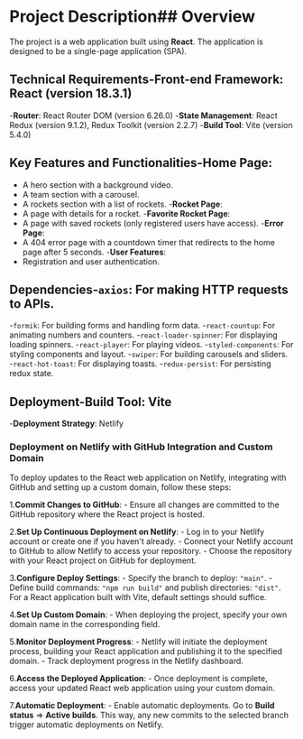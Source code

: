 # Project Description## Overview

The project is a web application built using **React**. The application is designed to be a single-page application (SPA).

## Technical Requirements-**Front-end Framework**: React (version 18.3.1)
-**Router**: React Router DOM (version 6.26.0)
-**State Management**: React Redux (version 9.1.2), Redux Toolkit (version 2.2.7)
-**Build Tool**: Vite (version 5.4.0)

## Key Features and Functionalities-**Home Page**: 
  - A hero section with a background video.
  - A team section with a carousel.
  - A rockets section with a list of rockets.
-**Rocket Page**: 
  - A page with details for a rocket.
-**Favorite Rocket Page**: 
  - A page with saved rockets (only registered users have access).
-**Error Page**: 
  - A 404 error page with a countdown timer that redirects to the home page after 5 seconds.
-**User Features**: 
  - Registration and user authentication.

## Dependencies-`axios`: For making HTTP requests to APIs.
-`formik`: For building forms and handling form data.
-`react-countup`: For animating numbers and counters.
-`react-loader-spinner`: For displaying loading spinners.
-`react-player`: For playing videos.
-`styled-components`: For styling components and layout.
-`swiper`: For building carousels and sliders.
-`react-hot-toast`: For displaying toasts.
-`redux-persist`: For persisting redux state.

## Deployment-**Build Tool**: Vite
-**Deployment Strategy**: Netlify

### Deployment on Netlify with GitHub Integration and Custom Domain

To deploy updates to the React web application on Netlify, integrating with GitHub and setting up a custom domain, follow these steps:

1.**Commit Changes to GitHub**:
    - Ensure all changes are committed to the GitHub repository where the React project is hosted.

2.**Set Up Continuous Deployment on Netlify**:
    - Log in to your Netlify account or create one if you haven't already.
    - Connect your Netlify account to GitHub to allow Netlify to access your repository.
    - Choose the repository with your React project on GitHub for deployment.

3.**Configure Deploy Settings**:
    - Specify the branch to deploy: `"main"`.
    - Define build commands: `"npm run build"` and publish directories: `"dist"`. For a React application built with Vite, default settings should suffice.

4.**Set Up Custom Domain**:
    - When deploying the project, specify your own domain name in the corresponding field.

5.**Monitor Deployment Progress**:
    - Netlify will initiate the deployment process, building your React application and publishing it to the specified domain.
    - Track deployment progress in the Netlify dashboard.

6.**Access the Deployed Application**:
    - Once deployment is complete, access your updated React web application using your custom domain.

7.**Automatic Deployment**:
    - Enable automatic deployments. Go to **Build status** => **Active builds**. This way, any new commits to the selected branch trigger automatic deployments on Netlify.
